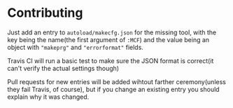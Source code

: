# Contributing

Just add an entry to `autoload/makecfg.json` for the missing tool, with the key
being the name(the first argument of `:MCF`) and the value being an object with
`"makeprg"` and `"errorformat"` fields.

Travis CI will run a basic test to make sure the JSON format is correct(it
can't verify the actual settings though)

Pull requests for new entries will be added wihtout farther ceremony(unless
they fail Travis, of course), but if you change an existing entry you should
explain why it was changed.
